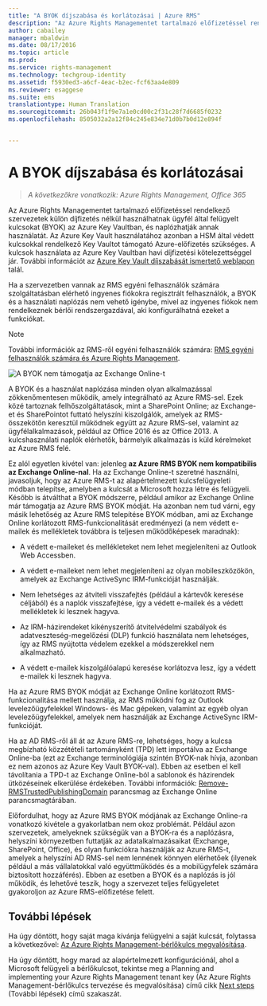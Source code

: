 ```yaml
---
title: "A BYOK díjszabása és korlátozásai | Azure RMS"
description: "Az Azure Rights Managementet tartalmazó előfizetéssel rendelkező szervezetek külön díjfizetés nélkül használhatnak ügyfél által felügyelt kulcsokat (BYOK) az Azure Key Vaultban, és naplózhatják annak használatát. Az Azure Key Vault használatához azonban a HSM által védett kulcsokkal rendelkező Key Vaultot támogató Azure-előfizetés szükséges. A kulcsok használata az Azure Key Vaultban havi díjfizetési kötelezettséggel jár. További információt az Azure Key Vault díjszabását ismertető weblapon talál."
author: cabailey
manager: mbaldwin
ms.date: 08/17/2016
ms.topic: article
ms.prod: 
ms.service: rights-management
ms.technology: techgroup-identity
ms.assetid: f5930ed3-a6cf-4eac-b2ec-fcf63aa4e809
ms.reviewer: esaggese
ms.suite: ems
translationtype: Human Translation
ms.sourcegitcommit: 26b043f1f9e7a1e0cd00c2f31c28f7d6685f0232
ms.openlocfilehash: 8505032a2a12f84c245e834e71d0b7b0d12e894f


---
```


# A BYOK díjszabása és korlátozásai

>*A következőkre vonatkozik: Azure Rights Management, Office 365*


Az Azure Rights Managementet tartalmazó előfizetéssel rendelkező szervezetek külön díjfizetés nélkül használhatnak ügyfél által felügyelt kulcsokat (BYOK) az Azure Key Vaultban, és naplózhatják annak használatát. Az Azure Key Vault használatához azonban a HSM által védett kulcsokkal rendelkező Key Vaultot támogató Azure-előfizetés szükséges. A kulcsok használata az Azure Key Vaultban havi díjfizetési kötelezettséggel jár. További információt az [Azure Key Vault díjszabását ismertető weblapon](https://azure.microsoft.com/en-us/pricing/details/key-vault/) talál.

Ha a szervezetben vannak az RMS egyéni felhasználók számára szolgáltatásban elérhető ingyenes fiókokra regisztrált felhasználók, a BYOK és a használati naplózás nem vehető igénybe, mivel az ingyenes fiókok nem rendelkeznek bérlői rendszergazdával, aki konfigurálhatná ezeket a funkciókat.


> [!NOTE]
> További információk az RMS-ről egyéni felhasználók számára: [RMS egyéni felhasználók számára és Azure Rights Management](../understand-explore/rms-for-individuals.md).

![A BYOK nem támogatja az Exchange Online-t](../media/RMS_BYOK_noExchange.png)

A BYOK és a használat naplózása minden olyan alkalmazással zökkenőmentesen működik, amely integrálható az Azure RMS-sel. Ezek közé tartoznak felhőszolgáltatások, mint a SharePoint Online; az Exchange-et és SharePointot futtató helyszíni kiszolgálók, amelyek az RMS-összekötőn keresztül működnek együtt az Azure RMS-sel, valamint az ügyfélalkalmazások, például az Office 2016 és az Office 2013. A kulcshasználati naplók elérhetők, bármelyik alkalmazás is küld kérelmeket az Azure RMS felé.

Ez alól egyetlen kivétel van: jelenleg **az Azure RMS BYOK nem kompatibilis az Exchange Online-nal**. Ha az Exchange Online-t szeretné használni, javasoljuk, hogy az Azure RMS-t az alapértelmezett kulcsfelügyeleti módban telepítse, amelyben a kulcsát a Microsoft hozza létre és felügyeli. Később is átválthat a BYOK módszerre, például amikor az Exchange Online már támogatja az Azure RMS BYOK módját. Ha azonban nem tud várni, egy másik lehetőség az Azure RMS telepítése BYOK módban, ami az Exchange Online korlátozott RMS-funkcionalitását eredményezi (a nem védett e-mailek és mellékletek továbbra is teljesen működőképesek maradnak):

-   A védett e-maileket és mellékleteket nem lehet megjeleníteni az Outlook Web Accessben.

-   A védett e-maileket nem lehet megjeleníteni az olyan mobileszközökön, amelyek az Exchange ActiveSync IRM-funkcióját használják.

-   Nem lehetséges az átviteli visszafejtés (például a kártevők keresése céljából) és a naplók visszafejtése, így a védett e-mailek és a védett mellékletek ki lesznek hagyva.

-   Az IRM-házirendeket kikényszerítő átvitelvédelmi szabályok és adatveszteség-megelőzési (DLP) funkció használata nem lehetséges, így az RMS nyújtotta védelem ezekkel a módszerekkel nem alkalmazható.

-   A védett e-mailek kiszolgálóalapú keresése korlátozva lesz, így a védett e-mailek ki lesznek hagyva.

Ha az Azure RMS BYOK módját az Exchange Online korlátozott RMS-funkcionalitása mellett használja, az RMS működni fog az Outlook levelezőügyfelekkel Windows- és Mac gépeken, valamint az egyéb olyan levelezőügyfelekkel, amelyek nem használják az Exchange ActiveSync IRM-funkcióját.

Ha az AD RMS-ről áll át az Azure RMS-re, lehetséges, hogy a kulcsa megbízható közzétételi tartományként (TPD) lett importálva az Exchange Online-ba (ezt az Exchange terminológiája szintén BYOK-nak hívja, azonban ez nem azonos az Azure Key Vault BYOK-val). Ebben az esetben el kell távolítania a TPD-t az Exchange Online-ból a sablonok és házirendek ütközéseinek elkerülése érdekében. További információk: [Remove-RMSTrustedPublishingDomain](https://technet.microsoft.com/library/jj200720%28v=exchg.150%29.aspx) parancsmag az Exchange Online parancsmagtárában.

Előfordulhat, hogy az Azure RMS BYOK módjának az Exchange Online-ra vonatkozó kivétele a gyakorlatban nem okoz problémát. Például azon szervezetek, amelyeknek szükségük van a BYOK-ra és a naplózásra, helyszíni környezetben futtatják az adatalkalmazásaikat (Exchange, SharePoint, Office), és olyan funkciókra használják az Azure RMS-t, amelyek a helyszíni AD RMS-sel nem lennének könnyen elérhetőek (ilyenek például a más vállalatokkal való együttműködés és a mobilügyfelek számára biztosított hozzáférés). Ebben az esetben a BYOK és a naplózás is jól működik, és lehetővé teszik, hogy a szervezet teljes felügyeletet gyakoroljon az Azure RMS-előfizetése felett.

## További lépések

Ha úgy döntött, hogy saját maga kívánja felügyelni a saját kulcsát, folytassa a következővel: [Az Azure Rights Management-bérlőkulcs megvalósítása](plan-implement-tenant-key.md#implementing-your-azure-rights-management-tenant-key).

Ha úgy döntött, hogy marad az alapértelmezett konfigurációnál, ahol a Microsoft felügyeli a bérlőkulcsot, tekintse meg a Planning and implementing your Azure Rights Management tenant key (Az Azure Rights Management-bérlőkulcs tervezése és megvalósítása) című cikk [Next steps](plan-implement-tenant-key.md#next-steps) (További lépések) című szakaszát.




<!--HONumber=Aug16_HO4-->


